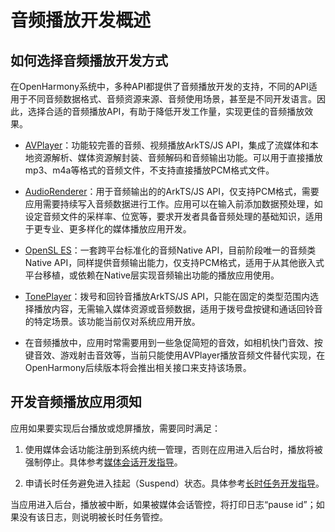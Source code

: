 # 音频播放开发概述

## 如何选择音频播放开发方式

在OpenHarmony系统中，多种API都提供了音频播放开发的支持，不同的API适用于不同音频数据格式、音频资源来源、音频使用场景，甚至是不同开发语言。因此，选择合适的音频播放API，有助于降低开发工作量，实现更佳的音频播放效果。

- [AVPlayer](using-avplayer-for-playback.md)：功能较完善的音频、视频播放ArkTS/JS API，集成了流媒体和本地资源解析、媒体资源解封装、音频解码和音频输出功能。可以用于直接播放mp3、m4a等格式的音频文件，不支持直接播放PCM格式文件。

- [AudioRenderer](using-audiorenderer-for-playback.md)：用于音频输出的的ArkTS/JS API，仅支持PCM格式，需要应用需要持续写入音频数据进行工作。应用可以在输入前添加数据预处理，如设定音频文件的采样率、位宽等，要求开发者具备音频处理的基础知识，适用于更专业、更多样化的媒体播放应用开发。

- [OpenSL ES](using-opensl-es-for-playback.md)：一套跨平台标准化的音频Native API，目前阶段唯一的音频类Native API，同样提供音频输出能力，仅支持PCM格式，适用于从其他嵌入式平台移植，或依赖在Native层实现音频输出功能的播放应用使用。

- [TonePlayer](using-toneplayer-for-playback.md)：拨号和回铃音播放ArkTS/JS API，只能在固定的类型范围内选择播放内容，无需输入媒体资源或音频数据，适用于拨号盘按键和通话回铃音的特定场景。该功能当前仅对系统应用开放。

- 在音频播放中，应用时常需要用到一些急促简短的音效，如相机快门音效、按键音效、游戏射击音效等，当前只能使用AVPlayer播放音频文件替代实现，在OpenHarmony后续版本将会推出相关接口来支持该场景。

## 开发音频播放应用须知

应用如果要实现后台播放或熄屏播放，需要同时满足：

1. 使用媒体会话功能注册到系统内统一管理，否则在应用进入后台时，播放将被强制停止。具体参考[媒体会话开发指导](avsession-overview.md)。

2. 申请长时任务避免进入挂起（Suspend）状态。具体参考[长时任务开发指导](../task-management/continuous-task-dev-guide.md)。

当应用进入后台，播放被中断，如果被媒体会话管控，将打印日志“pause id”；如果没有该日志，则说明被长时任务管控。
